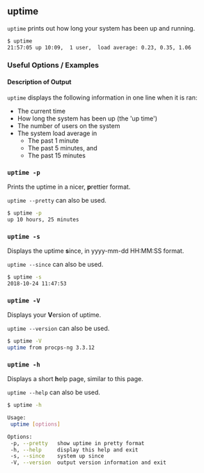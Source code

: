 ---
---

uptime
-------

`uptime` prints out how long your system has been up and running.

~~~ bash
$ uptime
21:57:05 up 10:09,  1 user,  load average: 0.23, 0.35, 1.06
~~~

<!--more-->

### Useful Options / Examples

#### Description of Output
`uptime` displays the following information in one line when it is ran:

* The current time
* How long the system has been up (the 'up time')
* The number of users on the system
* The system load average in
	* The past 1 minute
	* The past 5 minutes, and
	* The past 15 minutes


### `uptime -p`
Prints the uptime in a nicer, **p**rettier format.

`uptime --pretty` can also be used.

~~~ bash
$ uptime -p
up 10 hours, 25 minutes
~~~


### `uptime -s`
Displays the uptime **s**ince, in yyyy-mm-dd HH:MM:SS format.

`uptime --since` can also be used.

~~~ bash
$ uptime -s
2018-10-24 11:47:53 
~~~

### `uptime -V`
Displays your **V**ersion of uptime.

`uptime --version` can also be used.
 
~~~ bash
$ uptime -V
uptime from procps-ng 3.3.12 
~~~

### `uptime -h`
Displays a short **h**elp page, similar to this page. 

`uptime --help` can also be used.

~~~ bash
$ uptime -h

Usage:
 uptime [options]

Options:
 -p, --pretty   show uptime in pretty format
 -h, --help     display this help and exit
 -s, --since    system up since
 -V, --version  output version information and exit
~~~
